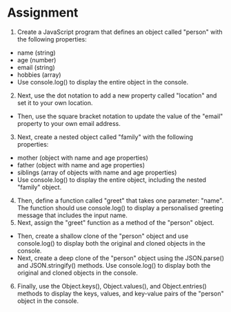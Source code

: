 # Assignment 
1. Create a JavaScript program that defines an object called "person" with the following properties:
- name (string)
- age (number)
- email (string)
- hobbies (array)
- Use console.log() to display the entire object in the console.
2. Next, use the dot notation to add a new property called "location" and set it to your own location.
- Then, use the square bracket notation to update the value of the "email" property to your own email address.
3. Next, create a nested object called "family" with the following properties:
- mother (object with name and age properties)
- father (object with name and age properties)
- siblings (array of objects with name and age properties)
- Use console.log() to display the entire object, including the nested "family" object.
4. Then, define a function called "greet" that takes one parameter: "name". The function should use console.log() to display a personalised greeting message that includes the input name.
5. Next, assign the "greet" function as a method of the "person" object.
- Then, create a shallow clone of the "person" object and use console.log() to display both the original and cloned objects in the console.
- Next, create a deep clone of the "person" object using the JSON.parse() and JSON.stringify() methods. Use console.log() to display both the original and cloned objects in the console.
6. Finally, use the Object.keys(), Object.values(), and Object.entries() methods to display the keys, values, and key-value pairs of the "person" object in the console.
